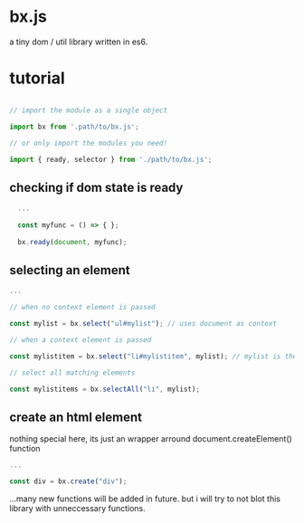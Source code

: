 # bx.js
a tiny dom / util library written in es6.

# tutorial

```javascript

// import the module as a single object

import bx from '.path/to/bx.js';

// or only import the modules you need!

import { ready, selector } from './path/to/bx.js';
```
## checking if dom state is ready

```javascript
  ...
  
  const myfunc = () => { };
  
  bx.ready(document, myfunc);
```
## selecting an element

```javascript
...

// when no context element is passed

const mylist = bx.select("ul#mylist"); // uses document as context

// when a context element is passed

const mylistitem = bx.select("li#mylistitem", mylist); // mylist is the context element

// select all matching elements

const mylistitems = bx.selectAll("li", mylist);
```
## create an html element

nothing special here, its just an wrapper arround document.createElement() function

```javascript
...

const div = bx.create("div");
```
...many new functions will be added in future. but i will try to not blot this library with unneccessary functions.
